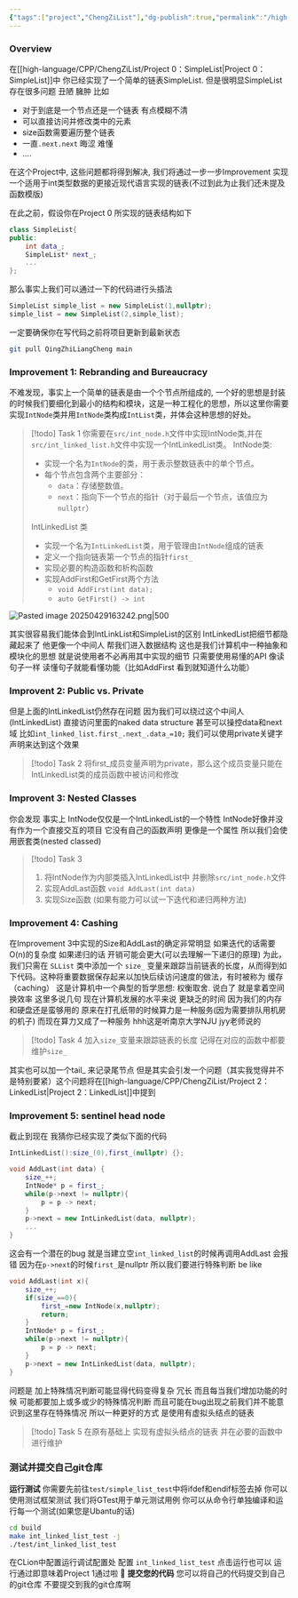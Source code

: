 ```yaml
---
{"tags":["project","ChengZiList"],"dg-publish":true,"permalink":"/high-language/CPP/ChengZiList/Project 1：IntLinkedList/","dgPassFrontmatter":true,"noteIcon":"","created":"2025-04-29T16:02:27.866+08:00","updated":"2025-04-29T17:41:02.868+08:00"}
---
```


### Overview
在[[high-language/CPP/ChengZiList/Project 0：SimpleList\|Project 0：SimpleList]]中 你已经实现了一个简单的链表SimpleList.
但是很明显SimpleList存在很多问题 丑陋 臃肿 比如
- 对于到底是一个节点还是一个链表 有点模糊不清
- 可以直接访问并修改类中的元素
- size函数需要遍历整个链表
- 一直`.next.next` 晦涩 难懂
- ....

在这个Project中, 这些问题都将得到解决, 我们将通过一步一步Improvement 实现一个适用于int类型数据的更接近现代语言实现的链表(不过到此为止我们还未提及函数模版)

在此之前，假设你在Project 0 所实现的链表结构如下
```cpp
class SimpleList{
public:
	int data_;
	SimpleList* next_;
	...
};
```
那么事实上我们可以通过一下的代码进行头插法
```cpp
SimpleList simple_list = new SimpleList(1,nullptr);
simple_list = new SimpleList(2,simple_list);
```

一定要确保你在写代码之前将项目更新到最新状态
```bash
git pull QingZhiLiangCheng main
```

### Improvement 1: Rebranding and Bureaucracy
不难发现，事实上一个简单的链表是由一个个节点所组成的, 一个好的思想是封装的时候我们要细化到最小的结构和模块，这是一种工程化的思想，所以这里你需要实现`IntNode`类并用`IntNode`类构成`IntList`类，并体会这种思想的好处。


> [!todo] Task 1
> 你需要在`src/int_node.h`文件中实现IntNode类,并在`src/int_linked_list.h`文件中实现一个IntLinkedList类。
> IntNode类:
> - 实现一个名为`IntNode`的类，用于表示整数链表中的单个节点。
> - 每个节点包含两个主要部分：
>     - `data`：存储整数值。
>     - `next`：指向下一个节点的指针（对于最后一个节点，该值应为`nullptr`）
> 
> IntLinkedList 类
> - 实现一个名为`IntLinkedList`类，用于管理由`IntNode`组成的链表
> - 定义一个指向链表第一个节点的指针`first_`
> - 实现必要的构造函数和析构函数
> - 实现AddFirst和GetFirst两个方法
> 	- `void AddFirst(int data);`
> 	- `auto GetFirst() -> int`
>
![Pasted image 20250429163242.png|500](/img/user/accessory/Pasted%20image%2020250429163242.png) 

其实很容易我们能体会到IntLinkList和SimpleList的区别 IntLinkedList把细节都隐藏起来了 他更像一个中间人 帮我们进入数据结构 这也是我们计算机中一种抽象和模块化的思想 就是说使用者不必再用其中实现的细节 只需要使用易懂的API 像读句子一样 读懂句子就能看懂功能（比如AddFirst 看到就知道什么功能）

### Improvent 2: Public vs. Private
但是上面的IntLinkedList仍然存在问题 因为我们可以绕过这个中间人(IntLinkedList) 直接访问里面的naked data structure 甚至可以操控data和next域 比如`int_linked_list.first_.next_.data_=10;`
我们可以使用private关键字声明来达到这个效果

> [!todo] Task 2
> 将first_成员变量声明为private，那么这个成员变量只能在IntLinkedList类的成员函数中被访问和修改

### Improvent 3: Nested Classes
你会发现 事实上 IntNode仅仅是一个IntLinkedList的一个特性 IntNode好像并没有作为一个直接交互的项目 它没有自己的函数声明 更像是一个属性
所以我们会使用嵌套类(nested classed)

> [!todo] Task 3
> 1. 将IntNode作为内部类插入IntLinkedList中 并删除`src/int_node.h`文件
> 2. 实现AddLast函数 `void AddLast(int data)`
> 3. 实现Size函数 (如果有能力可以试一下迭代和递归两种方法)

### Improvement 4: Cashing
在Improvement 3中实现的Size和AddLast的确定非常明显
如果迭代的话需要O(n)的复杂度 如果递归的话 开销可能会更大(可以去理解一下递归的原理)
为此，我们只需在 `SLList` 类中添加一个 `size_` 变量来跟踪当前链表的长度，从而得到如下代码。这种将重要数据保存起来以加快后续访问速度的做法，有时被称为 缓存（caching）
这是计算机中一个典型的哲学思想: 权衡取舍. 说白了 就是拿着空间换效率
这里多说几句 现在计算机发展的水平来说 更缺乏的时间 因为我们的内存和硬盘还是蛮够用的 原来在打孔纸带的时候算力是一种服务(因为需要排队用机房的机子) 而现在算力又成了一种服务 hhh这是听南京大学NJU jyy老师说的

> [!todo] Task 4
> 加入`size_`变量来跟踪链表的长度
> 记得在对应的函数中都要维护`size_`

其实也可以加一个tail_ 来记录尾节点 但是其实会引发一个问题（其实我觉得并不是特别要紧）这个问题将在[[high-language/CPP/ChengZiList/Project 2：LinkedList\|Project 2：LinkedList]]中提到

### Improvement 5: sentinel head node
截止到现在 我猜你已经实现了类似下面的代码
``` cpp
IntLinkedList():size_(0),first_(nullptr) {};

void AddLast(int data) {
	size_++;
	IntNode* p = first_;
	while(p->next != nullptr){
		p = p -> next;
	}
	p->next = new IntLinkedList(data, nullptr);
	...
}
```
这会有一个潜在的bug 就是当建立空`int_linked_list`的时候再调用AddLast 会报错 因为在`p->next`的时候`first_`是nullptr
所以我们要进行特殊判断 be like
```cpp
void AddLast(int x){
	size_++;
	if(size_==0){
		first_=new IntNode(x,nullptr);
		return;
	}
	IntNode* p = first_;
	while(p->next != nullptr){
		p = p -> next;
	}
	p->next = new IntLinkedList(data, nullptr);
}
```

问题是 加上特殊情况判断可能显得代码变得复杂 冗长
而且每当我们增加功能的时候 可能都要加上或多或少的特殊情况判断 而且可能在bug出现之前我们并不能意识到这里存在特殊情况
所以一种更好的方式 是使用有虚拟头结点的链表

> [!todo] Task 5
> 在原有基础上 实现有虚拟头结点的链表 并在必要的函数中进行维护

### 测试并提交自己git仓库
**运行测试**
你需要先前往`test/simple_list_test`中将ifdef和endif标签去掉
你可以使用测试框架测试 我们将GTest用于单元测试用例 你可以从命令行单独编译和运行每一个测试(如果您是Ubantu的话)
```bash
cd build
make int_linked_list_test -j
./test/int_linked_list_test
```
在CLion中配置运行调试配置处 配置 `int_linked_list_test` 点击运行也可以
运行通过即意味着Project 1通过啦 🥰
**提交您的代码**
您可以将自己的代码提交到自己的git仓库 不要提交到我的git仓库啊
